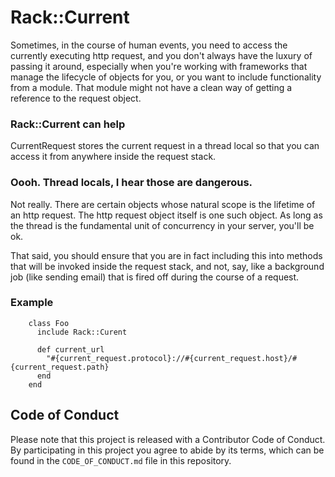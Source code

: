 # Rack::Current

Sometimes, in the course of human events, you need to access the currently executing http request, and you
don't always have the luxury of passing it around, especially when you're working with frameworks that manage
the lifecycle of objects for you, or you want to include functionality from a module. That module might not have
a clean way of getting a reference to the request object.

### Rack::Current can help

CurrentRequest stores the current request in a thread local so that you can access it from anywhere inside the
request stack.

### Oooh. Thread locals, I hear those are dangerous.

Not really. There are certain objects whose natural scope is the lifetime of an http request. The http request object
itself is one such object. As long as the thread is the fundamental unit of concurrency in your server, you'll be ok.

That said, you should ensure that you are in fact including this into methods that will be invoked inside the request
stack, and not, say, like a background job (like sending email) that is fired off during the course of a request.

### Example

        class Foo
          include Rack::Curent

          def current_url
            "#{current_request.protocol}://#{current_request.host}/#{current_request.path}
          end
        end

## Code of Conduct
Please note that this project is released with a Contributor Code of
Conduct. By participating in this project you agree to abide by its
terms, which can be found in the `CODE_OF_CONDUCT.md` file in this
repository.
